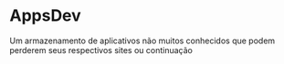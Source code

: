 # AppsDev
Um armazenamento de aplicativos não muitos conhecidos que podem perderem seus respectivos sites ou continuação
